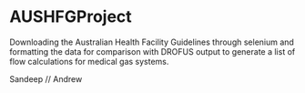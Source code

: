 # AUSHFGProject

Downloading the Australian Health Facility Guidelines through selenium and formatting the data for comparison with DROFUS output to generate a list of flow calculations for medical gas systems.


Sandeep // Andrew
